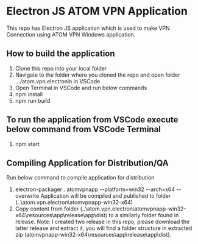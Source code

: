 # Electron JS ATOM VPN Application


This repo has Electron JS application which is used to make VPN Connection using ATOM VPN Windows application.

## How to build the application

1. Clone this repo into your local folder
2. Navigate to the folder where you cloned the repo and open folder .../atom.vpn.electronin in VSCode
3. Open Terminal in VSCode and run below commands
4. npm install
5. npm run build

## To run the application from VSCode execute below command from VSCode Terminal

1. npm start

## Compiling Application for Distribution/QA
Run below command to compile application for distribution
1. electron-packager . atomvpnapp  --platform=win32 --arch=x64 --overwrite
Application will be compiled and published to folder (..\atom.vpn.electron\atomvpnapp-win32-x64)
2. Copy content from folder (..\atom.vpn.electron\atomvpnapp-win32-x64\resources\app\release\app\dist) to a similarly folder found in release.
Note: I created two release in this repo, please download the latter release and extract it, you will find a folder structure in extracted zip (atomvpnapp-win32-x64\resources\app\release\app\dist).
